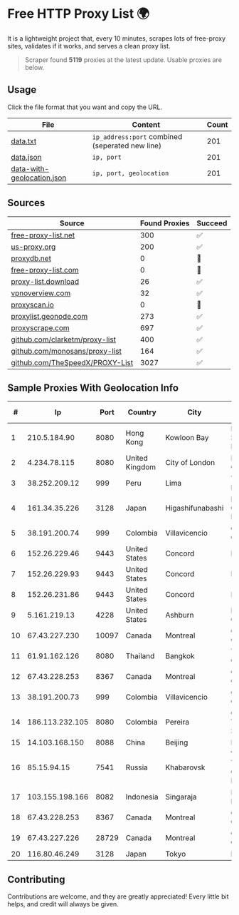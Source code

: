 
# Free HTTP Proxy List 🌍

It is a lightweight project that, every 10 minutes, scrapes lots of free-proxy sites, validates if it works, and serves a clean proxy list.


> Scraper found **5119** proxies at the latest update. Usable proxies are below.

## Usage

Click the file format that you want and copy the URL.


|File|Content|Count|
|----|-------|-----|
|[data.txt](https://raw.githubusercontent.com/themiralay/Proxy-List-World/master/data.txt)|`ip_address:port` combined (seperated new line)|201|
|[data.json](https://raw.githubusercontent.com/themiralay/Proxy-List-World/master/data.json)|`ip, port`|201|
|[data-with-geolocation.json](https://raw.githubusercontent.com/themiralay/Proxy-List-World/master/data-with-geolocation.json)|`ip, port, geolocation`|201|

## Sources

|Source|Found Proxies|Succeed|
|------|-------------|-------|
|[free-proxy-list.net](https://free-proxy-list.net)|300|✅|
|[us-proxy.org](https://www.us-proxy.org)|200|✅|
|[proxydb.net](http://proxydb.net)|0|🚫|
|[free-proxy-list.com](https://free-proxy-list.com/?page=&port=&type%5B%5D=http&type%5B%5D=https&up_time=0&search=Search)|0|🚫|
|[proxy-list.download](https://www.proxy-list.download/HTTP)|26|✅|
|[vpnoverview.com](https://vpnoverview.com/privacy/anonymous-browsing/free-proxy-servers)|32|✅|
|[proxyscan.io](https://www.proxyscan.io)|0|🚫|
|[proxylist.geonode.com](https://proxylist.geonode.com/api/proxy-list?limit=300&page=1&sort_by=lastChecked&sort_type=desc&protocols=http,https)|273|✅|
|[proxyscrape.com](https://api.proxyscrape.com/v2/?request=displayproxies&protocol=http&timeout=10000&country=all&ssl=all&anonymity=all)|697|✅|
|[github.com/clarketm/proxy-list](https://raw.githubusercontent.com/clarketm/proxy-list/master/proxy-list-raw.txt)|400|✅|
|[github.com/monosans/proxy-list](https://raw.githubusercontent.com/monosans/proxy-list/main/proxies/http.txt)|164|✅|
|[github.com/TheSpeedX/PROXY-List](https://raw.githubusercontent.com/TheSpeedX/PROXY-List/master/http.txt)|3027|✅|


## Sample Proxies With Geolocation Info

|#|Ip|Port|Country|City|Internet Service Provider|
|-|--|----|-------|----|-------------------------|
|1|210.5.184.90|8080|Hong Kong|Kowloon Bay|HKBN Enterprise Solutions HK Limited|
|2|4.234.78.115|8080|United Kingdom|City of London|Microsoft Corporation|
|3|38.252.209.12|999|Peru|Lima|Telcom Mikrotik Peru S.A.C.|
|4|161.34.35.226|3128|Japan|Higashifunabashi|NTT PC Communications, Inc.|
|5|38.191.200.74|999|Colombia|Villavicencio|Cogent Communications|
|6|152.26.229.46|9443|United States|Concord|MCNC|
|7|152.26.229.93|9443|United States|Concord|MCNC|
|8|152.26.231.86|9443|United States|Concord|MCNC|
|9|5.161.219.13|4228|United States|Ashburn|Hetzner Online GmbH|
|10|67.43.227.230|10097|Canada|Montreal|GloboTech Communications|
|11|61.91.162.126|8080|Thailand|Bangkok|True Internet Corporation CO. Ltd.|
|12|67.43.228.253|8367|Canada|Montreal|GloboTech Communications|
|13|38.191.200.73|999|Colombia|Villavicencio|Cogent Communications|
|14|186.113.232.105|8080|Colombia|Pereira|Colombia Telecomunicaciones S.a. ESP|
|15|14.103.168.150|8088|China|Beijing|BITNET|
|16|85.15.94.15|7541|Russia|Khabarovsk|Vostoktelecom Telephone Company Limited Liability Company|
|17|103.155.198.166|8082|Indonesia|Singaraja|PT Lintas Jaringan Nusantara|
|18|67.43.228.253|8367|Canada|Montreal|GloboTech Communications|
|19|67.43.227.226|28729|Canada|Montreal|GloboTech Communications|
|20|116.80.46.249|3128|Japan|Tokyo|InfoSphere|



## Contributing

Contributions are welcome, and they are greatly appreciated! Every
little bit helps, and credit will always be given.

